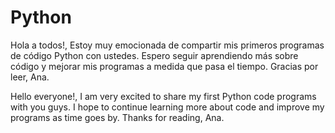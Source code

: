 # Python

Hola a todos!,
Estoy muy emocionada de compartir mis primeros programas de código Python con ustedes. Espero seguir aprendiendo más sobre código y mejorar mis programas a medida que pasa el tiempo.
Gracias por leer, Ana.

Hello everyone!,
I am very excited to share my first Python code programs with you guys. I hope to continue learning more about code and improve my programs as time goes by.
Thanks for reading, Ana.
